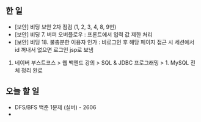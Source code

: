 ## 한 일

- [보안] 비딩 보안 2차 점검 (1, 2, 3, 4, 8, 9번)
- [보안] 비딩 7. 버퍼 오버플로우 : 프론트에서 입력 값 제한 처리
- [보안] 비딩 18. 불충분한 이용자 인가 : 비로그인 후 해당 페이지 접근 시 세션에서 id 꺼내서 없으면 로그인 jsp로 보냄

1. 네이버 부스트코스 > 웹 백엔드 강의 > SQL & JDBC 프로그래밍 > 1. MySQL 전체 정리 완료


## 오늘 할 일
- DFS/BFS 백준 1문제 (실버) - 2606
- 